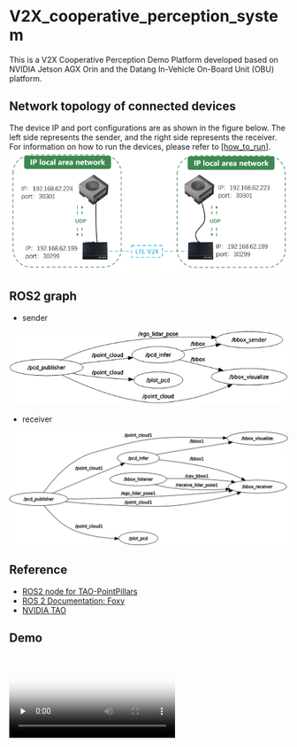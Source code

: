 # V2X_cooperative_perception_system

This is a V2X Cooperative Perception Demo Platform developed based on NVIDIA Jetson AGX Orin and the Datang In-Vehicle On-Board Unit (OBU) platform.

## Network topology of connected devices
The device IP and port configurations are as shown in the figure below. The left side represents the sender, and the right side represents the receiver. For information on how to run the devices, please refer to [[how_to_run]](./document/how_to_run.md).
![network](./document/images/network_topology.png)

## ROS2 graph 
- sender

![sender_rosgraph](./document/images/sender_rosgraph.png)

- receiver

![receiver_rosgraph](./document/images/receiver_rosgraph.png)

## Reference
- [ROS2 node for TAO-PointPillars](https://github.com/NVIDIA-AI-IOT/ros2_tao_pointpillars)
- [ROS 2 Documentation: Foxy](https://docs.ros.org/en/foxy/index.html)
- [NVIDIA TAO](https://docs.nvidia.com/tao/tao-toolkit/text/point_cloud/pointpillars.html#creating-an-experiment-spec-file)

## Demo
<!-- mp4格式 -->
<video id="video" controls="" preload="none" poster="封面">
      <source id="mp4" src="./video/CP_output_file.mp4" type="video/mp4">
</videos>
